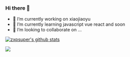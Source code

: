 ### Hi there 👋

- 🔭 I’m currently working on xiaojiaoyu
- 🌱 I’m currently learning javascript vue react and soon 
- 👯 I’m looking to collaborate on ...


[![zxpsuper's github stats](https://github-readme-stats.vercel.app/api?username=zxpsuper&show_icons=true&hide_title=true])](https://github.com/zxpsuper)

![](https://komarev.com/ghpvc/?username=zxpsuper&color=ff69b4&label=PV+Since+2020-10-18)
